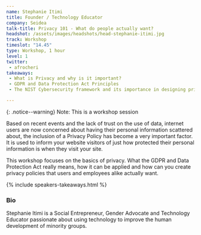 ```yaml
---
name: Stephanie Itimi
title: Founder / Technology Educator
company: Seidea
talk-title: Privacy 101 - What do people actually want?
headshot: /assets/images/headshots/head-stephanie-itimi.jpg
track: Workshop
timeslot: "14.45"
type: Workshop, 1 hour
level: 1
twitter:
 - afrocheri 
takeaways:
 - What is Privacy and why is it important?
 - GDPR and Data Protection Act Principles
 - The NIST Cybersecurity framework and its importance in designing privacy policies

---
```

{: .notice--warning} 
Note: This is a workshop session

Based on recent events and the lack of trust on the use of data, internet users are now concerned about having their personal information scattered about, the inclusion of a Privacy Policy has become a very important factor. It is used to inform your website visitors of just how protected their personal information is when they visit your site. 

This workshop focuses on the basics of privacy. What the GDPR and Data Protection Act really means, how it can be applied and how can you create privacy policies that users and employees alike actually want.

{% include speakers-takeaways.html %}
<h3>Bio</h3>

Stephanie Itimi is a Social Entrepreneur, Gender Advocate and Technology Educator passionate about using technology to improve the human development of minority groups.